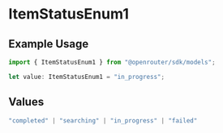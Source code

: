 # ItemStatusEnum1

## Example Usage

```typescript
import { ItemStatusEnum1 } from "@openrouter/sdk/models";

let value: ItemStatusEnum1 = "in_progress";
```

## Values

```typescript
"completed" | "searching" | "in_progress" | "failed"
```